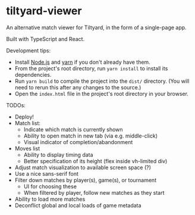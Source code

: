 # tiltyard-viewer
An alternative match viewer for Tiltyard, in the form of a single-page app.

Built with TypeScript and React.

Development tips:
* Install [Node.js](https://nodejs.org/en/download/) and [yarn](https://yarnpkg.com/lang/en/docs/install/) if you don't already have them.
* From the project's root directory, run `yarn install` to install its dependencies.
* Run `yarn build` to compile the project into the `dist/` directory. (You will need to rerun this after any changes to the source.)
* Open the `index.html` file in the project's root directory in your browser.

TODOs:
- Deploy!
- Match list:
  - Indicate which match is currently shown
  - Ability to open match in new tab (via e.g. middle-click)
  - Visual indicator of completion/abandonment
- Moves list
  - Ability to display timing data
  - Better specification of its height (flex inside vh-limited div)
- Adjust match visualization to available screen space (?)
- Use a nice sans-serif font
- Filter down matches by player(s), game(s), or tournament
  - UI for choosing these
  - When filtered by player, follow new matches as they start
- Ability to load more matches
- Deconflict global and local loads of game metadata
